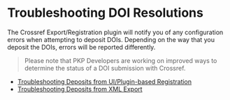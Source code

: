 # Troubleshooting DOI Resolutions

The Crossref Export/Registration plugin will notify you of any configuration errors when attempting to deposit DOIs. Depending on the way that you deposit the DOIs, errors will be reported differently.

> Please note that PKP Developers are working on improved ways to determine the status of a DOI submission with Crossref.

- [Troubleshooting Deposits from UI/Plugin-based Registration](./troubleshootingDepositsUI.md)
- [Troubleshooting Deposits from XML Export](./troubleshootingDepositsExport.md)
